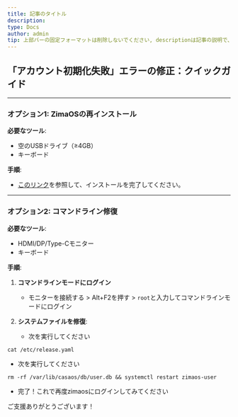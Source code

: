 ```yaml
---
title: 記事のタイトル
description: 
type: Docs
author: admin
tip: 上部バーの固定フォーマットは削除しないでください, descriptionは記事の説明で、未記入の場合は内容の最初の段落の文字が切り取られます
---
```

## 「アカウント初期化失敗」エラーの修正：クイックガイド

---

### **オプション1: ZimaOSの再インストール**  
**必要なツール**:  
- 空のUSBドライブ（≥4GB）  
- キーボード  

**手順**:  
- [このリンク](https://www.zimaspace.com/docs/jp/zimacube/How-to-Install-ZimaOS)を参照して、インストールを完了してください。

---

### **オプション2: コマンドライン修復**  
**必要なツール**:  
- HDMI/DP/Type-Cモニター
- キーボード  

**手順**:  
1. **コマンドラインモードにログイン**  
   - モニターを接続する > Alt+F2を押す > `root`と入力してコマンドラインモードにログイン

2. **システムファイルを修復**:  
   - 次を実行してください
```language
cat /etc/release.yaml
```

   - 次を実行してください
```language
rm -rf /var/lib/casaos/db/user.db && systemctl restart zimaos-user 
```
   - 完了！これで再度zimaosにログインしてみてください

ご支援ありがとうございます！